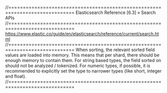 //=============================================================================
Elasticsearch Reference [6.3] » Search APIs
//=============================================================================
https://www.elastic.co/guide/en/elasticsearch/reference/current/search.html
//=============================================================================
When sorting, the relevant sorted field values are loaded into memory.
This means that per shard, there should be enough memory to contain them.
For string based types, the field sorted on should not be analyzed / tokenized.
For numeric types, if possible, it is recommended to explicitly set the type
to narrower types (like short, integer and float).
//=============================================================================
